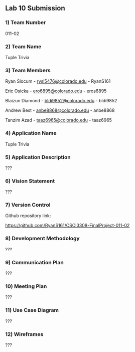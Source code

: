 ## Lab 10 Submission

### 1) Team Number

011-02

### 2) Team Name

Tuple Trivia

### 3) Team Members

Ryan Slocum - rysl5476@colorado.edu - RyanS161

Eric Osicka - ero6895@colorado.edu - eros6895

Blaizun Diamond - bldi9852@colorado.edu - bldi9852

Andrew Best - anbe8868@colorado.edu - anbe8868

Tanzim Azad - taaz6965@colorado.edu - taaz6965

### 4) Application Name

Tuple Trivia

### 5) Application Description

???

### 6) Vision Statement

???

### 7) Version Control

Github repository link:

https://github.com/RyanS161/CSCI3308-FinalProject-011-02

### 8) Development Methodology

???

### 9) Communication Plan

???

### 10) Meeting Plan

???

### 11) Use Case Diagram

???

### 12) Wireframes

???